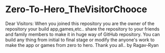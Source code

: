 # Zero-To-Hero_TheVisitorChooce

Dear Visitors:
    When you joined this repository you are the owner of the repository your build app,games,etc.. share the repository to your friends and family members to make it in huge way of GitHub repository. You can build any thing from initial to final stage or modify the anyone's work to make the app or games from zero to hero.
          Thank you all..
                        by Ragav-Ryan

